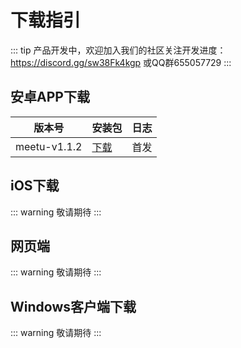 # 下载指引

::: tip
产品开发中，欢迎加入我们的社区关注开发进度：https://discord.gg/sw38Fk4kgp 或QQ群655057729
:::
 
## 安卓APP下载 <Badge type="warning" text="beta" />

| 版本号       | 安装包                                                 | 日志 |
| ------------ | ------------------------------------------------------ | ---- |
| meetu-v1.1.2 | [下载](https://img.aoau.top/download/meetu-v1.1.2.apk) | 首发 |

## iOS下载

::: warning
敬请期待
:::

## 网页端

::: warning
敬请期待
:::

## Windows客户端下载

::: warning
敬请期待
:::
